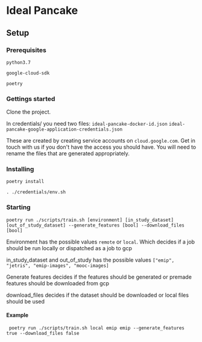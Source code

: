 # Ideal Pancake

## Setup

### Prerequisites

`python3.7`

`google-cloud-sdk`

`poetry`

### Gettings started

Clone the project.

In credentials/ you need two files:
`ideal-pancake-docker-id.json`
`ideal-pancake-google-application-credentials.json`

These are created by creating service accounts on `cloud.google.com`. Get in touch with us if you don't have the access you should have. You will need to rename the files that are generated appropriately.

### Installing

`poetry install`

`. ./credentials/env.sh`

### Starting

`poetry run ./scripts/train.sh [environment] [in_study_dataset] [out_of_study_dataset] --generate_features [bool] --download_files [bool]`

Environment has the possible values `remote` or `local`. Which decides if a job should be run locally or dispatched as a job to gcp

in_study_dataset and out_of_study has the possible values `["emip", "jetris", "emip-images", "mooc-images]`

Generate features decides if the features should be generated or premade features should be downloaded from gcp

download_files decides if the dataset should be downloaded or local files should be used

#### Example

` poetry run ./scripts/train.sh local emip emip --generate_features true --download_files false`
